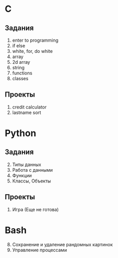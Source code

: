 # C
## Задания
1. enter to programming
2. if else
3. white, for, do white
4. array
5. 2d array
6. string
7. functions
8. classes

## Проекты
1. credit calculator
2. lastname sort

# Python
## Задания
2. Типы данных
3. Работа с данными
4. Функции
5. Классы, Объекты

## Проекты
1. Игра (Еще не готова)

# Bash
8. Сохранение и удаление рандомных картинок
10. Управление процессами